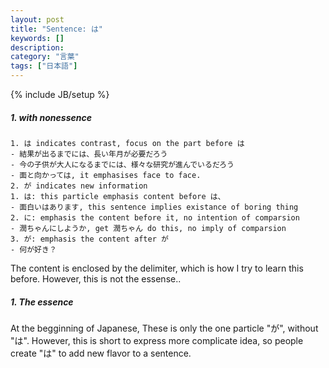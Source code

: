 ```yaml
---
layout: post
title: "Sentence: は"
keywords: []
description: 
category: "言葉"
tags: ["日本語"]
---
```

{% include JB/setup %}


##### 1. with nonessence 

```
1. は indicates contrast, focus on the part before は
- 結果が出るまでには、長い年月が必要だろう
- 今の子供が大人になるまでには、様々な研究が進んでいるだろう
- 面と向かっては, it emphasises face to face.
2. が indicates new information
1. は: this particle emphasis content before は、
- 面白いはあります, this sentence implies existance of boring thing 
2. に: emphasis the content before it, no intention of comparsion
- 潤ちゃんにしようか, get 潤ちゃん do this, no imply of comparsion
3. が: emphasis the content after が
- 何が好き？
```
The content is enclosed by the delimiter, which is how I try to learn this before. However, this is not the essense..

##### 1. The essence
At the begginning of Japanese, These is only the one particle "が", without
"は". However, this is short to express more complicate idea, so people create
"は" to add new flavor to a sentence.

